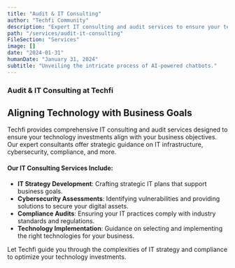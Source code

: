 ```yaml
---
title: "Audit & IT Consulting"
author: "Techfi Community"
description: "Expert IT consulting and audit services to ensure your technology aligns with your business goals."
path: "/services/audit-it-consulting"
FileSection: "Services"
image: []
date: "2024-01-31"
humanDate: "January 31, 2024"
subtitle: "Unveiling the intricate process of AI-powered chatbots."
---
```


### Audit & IT Consulting at Techfi

## Aligning Technology with Business Goals

Techfi provides comprehensive IT consulting and audit services designed to ensure your technology investments align with your business objectives. Our expert consultants offer strategic guidance on IT infrastructure, cybersecurity, compliance, and more.

#### Our IT Consulting Services Include:

- **IT Strategy Development**: Crafting strategic IT plans that support business goals.
- **Cybersecurity Assessments**: Identifying vulnerabilities and providing solutions to secure your digital assets.
- **Compliance Audits**: Ensuring your IT practices comply with industry standards and regulations.
- **Technology Implementation**: Guidance on selecting and implementing the right technologies for your business.

Let Techfi guide you through the complexities of IT strategy and compliance to optimize your technology investments.
